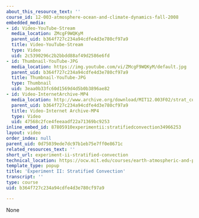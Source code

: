 ```yaml
---
about_this_resource_text: ''
course_id: 12-003-atmosphere-ocean-and-climate-dynamics-fall-2008
embedded_media:
- id: Video-YouTube-Stream
  media_location: ZMcgF9WQKyM
  parent_uid: b364f727c234a94cdfe4d3e780cf97a9
  title: Video-YouTube-Stream
  type: Video
  uid: 2c5390296c2b2bbdd88af49d2586e6fd
- id: Thumbnail-YouTube-JPG
  media_location: https://img.youtube.com/vi/ZMcgF9WQKyM/default.jpg
  parent_uid: b364f727c234a94cdfe4d3e780cf97a9
  title: Thumbnail-YouTube-JPG
  type: Thumbnail
  uid: 3eaa0b33fc60d1569d4d5b0b3896ae82
- id: Video-InternetArchive-MP4
  media_location: http://www.archive.org/download/MIT12.003F02/strat_con.mp4
  parent_uid: b364f727c234a94cdfe4d3e780cf97a9
  title: Video-Internet Archive-MP4
  type: Video
  uid: 47568c2fce4feeaadf22a71369bc9253
inline_embed_id: 87805910experimentii:stratifiedconvection34966253
layout: video
order_index: null
parent_uid: 0d75039ede7dc97b1eb75e7ff0e8671c
related_resources_text: ''
short_url: experiment-ii-stratified-convection
technical_location: https://ocw.mit.edu/courses/earth-atmospheric-and-planetary-sciences/12-003-atmosphere-ocean-and-climate-dynamics-fall-2008/labs/lab2/experiment-ii-stratified-convection
template_type: popup
title: 'Experiment II: Stratified Convection'
transcript: ''
type: course
uid: b364f727c234a94cdfe4d3e780cf97a9

---
```

None